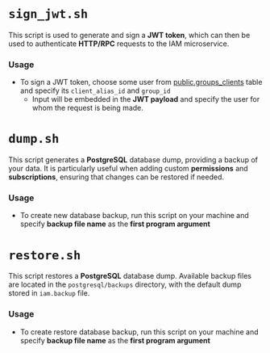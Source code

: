 # `sign_jwt.sh`

This script is used to generate and sign a **JWT token**, which can then be used to authenticate **HTTP/RPC** requests to the IAM microservice.

### Usage

- To sign a JWT token, choose some user from [public.groups_clients](./database-structure.md) table and specify its `client_alias_id` and `group_id`
  - Input will be embedded in the **JWT payload** and specify the user for whom the request is being made.



# `dump.sh`

This script generates a **PostgreSQL** database dump, providing a backup of your data. It is particularly useful when adding custom **permissions** and **subscriptions**, ensuring that changes can be restored if needed.

### Usage

- To create new database backup, run this script on your machine and specify **backup file name** as the **first program argument**

  

# `restore.sh`

This script restores a **PostgreSQL** database dump. Available backup files are located in the `postgresql/backups` directory, with the default dump stored in `iam.backup` file.

### Usage

- To create restore database backup, run this script on your machine and specify **backup file name** as the **first program argument**











